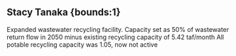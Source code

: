 ## Stacy Tanaka {bounds:1} 
Expanded wastewater recycling facility.  Capacity set as 50% of wastewater return flow in 2050 minus existing recycling capacity of 5.42 taf/month     All potable recycling capacity was 1.05, now not active
